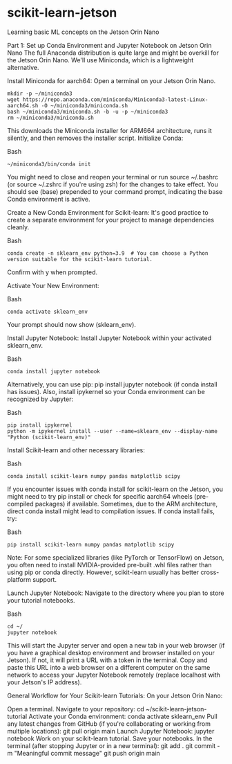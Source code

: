 # scikit-learn-jetson
Learning basic ML concepts on the Jetson Orin Nano 


Part 1: Set up Conda Environment and Jupyter Notebook on Jetson Orin Nano
The full Anaconda distribution is quite large and might be overkill for the Jetson Orin Nano. We'll use Miniconda, which is a lightweight alternative.

Install Miniconda for aarch64:
Open a terminal on your Jetson Orin Nano.

    mkdir -p ~/miniconda3
    wget https://repo.anaconda.com/miniconda/Miniconda3-latest-Linux-aarch64.sh -O ~/miniconda3/miniconda.sh
    bash ~/miniconda3/miniconda.sh -b -u -p ~/miniconda3
    rm ~/miniconda3/miniconda.sh


This downloads the Miniconda installer for ARM664 architecture, runs it silently, and then removes the installer script.
Initialize Conda:

Bash

    ~/miniconda3/bin/conda init
You might need to close and reopen your terminal or run source ~/.bashrc (or source ~/.zshrc if you're using zsh) for the changes to take effect. You should see (base) prepended to your command prompt, indicating the base Conda environment is active.

Create a New Conda Environment for Scikit-learn:
It's good practice to create a separate environment for your project to manage dependencies cleanly.

Bash

    conda create -n sklearn_env python=3.9  # You can choose a Python version suitable for the scikit-learn tutorial.
Confirm with y when prompted.

Activate Your New Environment:

Bash

    conda activate sklearn_env
Your prompt should now show (sklearn_env).

Install Jupyter Notebook:
Install Jupyter Notebook within your activated sklearn_env.

Bash

    conda install jupyter notebook
Alternatively, you can use pip: pip install jupyter notebook (if conda install has issues).
Also, install ipykernel so your Conda environment can be recognized by Jupyter:

Bash

    pip install ipykernel
    python -m ipykernel install --user --name=sklearn_env --display-name "Python (scikit-learn_env)"
Install Scikit-learn and other necessary libraries:

Bash

    conda install scikit-learn numpy pandas matplotlib scipy
If you encounter issues with conda install for scikit-learn on the Jetson, you might need to try pip install or check for specific aarch64 wheels (pre-compiled packages) if available. Sometimes, due to the ARM architecture, direct conda install might lead to compilation issues. If conda install fails, try:

Bash

    pip install scikit-learn numpy pandas matplotlib scipy
Note: For some specialized libraries (like PyTorch or TensorFlow) on Jetson, you often need to install NVIDIA-provided pre-built .whl files rather than using pip or conda directly. However, scikit-learn usually has better cross-platform support.

Launch Jupyter Notebook:
Navigate to the directory where you plan to store your tutorial notebooks.

Bash

    cd ~/
    jupyter notebook
This will start the Jupyter server and open a new tab in your web browser (if you have a graphical desktop environment and browser installed on your Jetson). If not, it will print a URL with a token in the terminal. Copy and paste this URL into a web browser on a different computer on the same network to access your Jupyter Notebook remotely (replace localhost with your Jetson's IP address).


General Workflow for Your Scikit-learn Tutorials:
On your Jetson Orin Nano:

Open a terminal.
Navigate to your repository: cd ~/scikit-learn-jetson-tutorial
Activate your Conda environment: conda activate sklearn_env
Pull any latest changes from GitHub (if you're collaborating or working from multiple locations): git pull origin main
Launch Jupyter Notebook: jupyter notebook
Work on your scikit-learn tutorial.
Save your notebooks.
In the terminal (after stopping Jupyter or in a new terminal):
    git add .
    git commit -m "Meaningful commit message"
    git push origin main
